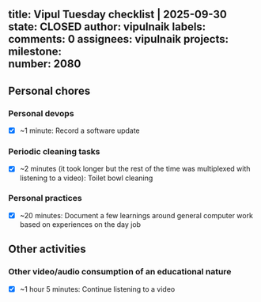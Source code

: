 title:	Vipul Tuesday checklist | 2025-09-30
state:	CLOSED
author:	vipulnaik
labels:	
comments:	0
assignees:	vipulnaik
projects:	
milestone:	
number:	2080
--
## Personal chores

### Personal devops

- [x] ~1 minute: Record a software update

### Periodic cleaning tasks

- [x] ~2 minutes (it took longer but the rest of the time was multiplexed with listening to a video): Toilet bowl cleaning

### Personal practices

- [x] ~20 minutes: Document a few learnings around general computer work based on experiences on the day job

## Other activities

### Other video/audio consumption of an educational nature

- [x] ~1 hour 5 minutes: Continue listening to a video
